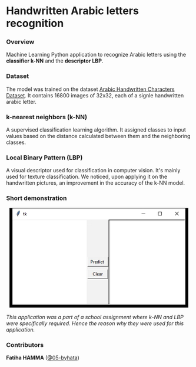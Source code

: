 # Handwritten Arabic letters recognition
### Overview
Machine Learning Python application to recognize Arabic letters using the **classifier k-NN** and the **descriptor LBP**. 


### Dataset
The model was trained on the dataset <a href="https://www.kaggle.com/mloey1/ahcd1"> Arabic Handwritten Characters Dataset</a>. It contains 16800 images of 32x32, each of a signle handwritten arabic letter. 

### k-nearest neighbors (k-NN)
A supervised classification learning algorithm. It assigned classes to input values based on the distance calculated between them and the neighboring classes. 


### Local Binary Pattern (LBP)
A visual descriptor used for classification in computer vision. It's mainly used for texture classification. We noticed, upon applying it on the handwritten pictures, an improvement in the accuracy of the k-NN model.


### Short demonstration

<p align="center"><img src="/others/prediction.gif"></p>

*This application was a part of a school assignment where k-NN and LBP were specifically required. Hence the reason why they were used for this application.*

### Contributors
   **Fatiha HAMMA** (<a href="https://www.github.com/kevinarvai/05-bhayta">@05-byhata</a>)

